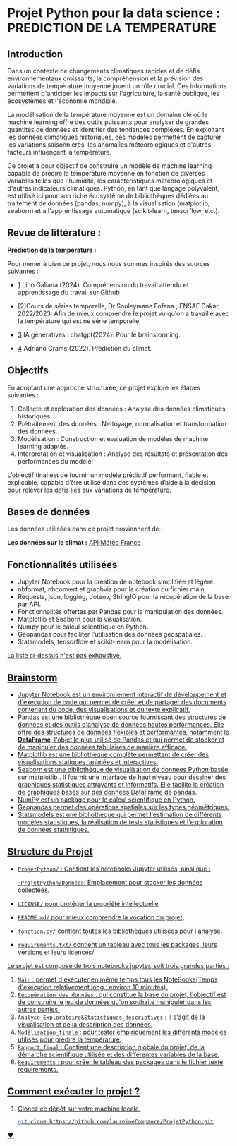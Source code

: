 # Projet Python pour la data science : PREDICTION DE LA TEMPERATURE 
 

## Introduction


Dans un contexte de changements climatiques rapides et de défis environnementaux croissants, la compréhension et la prévision des variations de température moyenne jouent un rôle crucial. Ces informations permettent d'anticiper les impacts sur l'agriculture, la santé publique, les écosystèmes et l'économie mondiale.

La modélisation de la température moyenne est un domaine clé où le machine learning offre des outils puissants pour analyser de grandes quantités de données et identifier des tendances complexes. En exploitant les données climatiques historiques, ces modèles permettent de capturer les variations saisonnières, les anomalies météorologiques et d'autres facteurs influençant la température.

Ce projet a pour objectif de construire un modèle de machine learning capable de prédire la température moyenne en fonction de diverses variables telles que l'humidité, les caractéristiques météorologiques et d'autres indicateurs climatiques. Python, en tant que langage polyvalent, est utilisé ici pour son riche écosystème de bibliothèques dédiées au traitement de données (pandas, numpy), à la visualisation (matplotlib, seaborn) et à l'apprentissage automatique (scikit-learn, tensorflow, etc.).


## Revue de littérature : 

**Prédiction de la température :** 

Pour mener à bien ce projet, nous nous sommes inspirés des sources suivantes : 

- [1](https://pythonds.linogaliana.fr) Lino Galiana (2024). Compréhension du travail attendu et apprentissage du travail sur Github

- [2]Cours de séries temporelle, Dr Souleymane Fofana , ENSAE Dakar, 2022/2023: Afin de mieux comprendre le projet vu qu'on a travaillé avec la température qui est ne série temporelle.

- [3](https://chatgpt.com/) IA génératives : chatgpt(2024): Pour le brainstorming.

- [4](https://www.kaggle.com/code/adrianograms/climate-prediction) Adriano Grams (2022). Prédiction du climat.

## Objectifs

En adoptant une approche structurée, ce projet explore les étapes suivantes :

1. Collecte et exploration des données : Analyse des données climatiques historiques.
2. Prétraitement des données : Nettoyage, normalisation et transformation des données.
3. Modélisation : Construction et évaluation de modèles de machine learning adaptés.
4. Interprétation et visualisation : Analyse des résultats et présentation des performances du modèle.

L’objectif final est de fournir un modèle prédictif performant, fiable et explicable, capable d’être utilisé dans des systèmes d’aide à la décision pour relever les défis liés aux variations de température.


## Bases de données

Les données utilisées dans ce projet proviennent de  :

**Les données sur le climat :** [API Météo France](https://public-api.meteofrance.fr/public/DPObs/v1/liste-stations)

## Fonctionnalités utilisées

- Jupyter Notebook pour la création de notebook simplifiée et légère.
- nbformat, nbconvert et graphviz pour la création du fichier main.
- Requests, json, logging, dotenv, StringIO pour la récupération de la base par API. 
- Fonctionnalités offertes par Pandas pour la manipulation des données.
- Matplotlib et Seaborn pour la visualisation.
- Numpy pour le calcul scientifique en Python. 
- Geopandas pour faciliter l'utilisation des données géospatiales.
- Statsmodels, tensorflow et scikit-learn pour la modélisation.

<u> La liste ci-dessus n'est pas exhaustive. <u>

## Brainstorm

- [Jupyter Notebook](https://docs.jupyter.org/en/latest/) est un environnement interactif de développement et d'exécution de code qui permet de créer et de partager des documents contenant du code, des visualisations et du texte explicatif.
- [Pandas](https://pandas.pydata.org/docs/index.html) est une bibliothèque open source fournissant des structures de données et des outils d'analyse de données hautes performances. Elle offre des structures de données flexibles et performantes, notamment le **DataFrame**, l'objet le plus utilisé de Pandas et qui permet de stocker et de manipuler des données tabulaires de manière efficace. 
- [Matplotlib](https://matplotlib.org/stable/index.html) est une bibliothèque complète permettant de créer des visualisations statiques, animées et interactives.
- [Seaborn](https://seaborn.pydata.org/) est une bibliothèque de visualisation de données Python basée sur matplotlib . Il fournit une interface de haut niveau pour dessiner des graphiques statistiques attrayants et informatifs. Elle facilite la création de graphiques basés sur des données DataFrame de pandas.
- [NumPy](https://numpy.org/doc/) est un package pour le calcul scientifique en Python. 
- [Geopandas](https://geopandas.org/en/stable/) permet des opérations spatiales sur les types géométriques.
- [Statsmodels](https://www.statsmodels.org/stable/index.html) est une bibliothèque qui permet l'estimation de différents modèles statistiques, la réalisation de tests statistiques et l'exploration de données statistiques. 


## [Structure du Projet](https://pythonds.linogaliana.fr)

- `ProjetPython/` : Contient les notebooks Jupyter utilisés, ainsi que :

   -`ProjetPython/Données`: Emplacement pour stocker les données collectées.

- `LICENSE/` pour protéger la propriété intellectuelle
- `README.md/` pour mieux comprendre la vocation du projet,
- `fonction.py/` contient toutes les bibliothèques utilisées pour l'analyse.
- `requirements.txt/` contient un tableau avec tous les packages, leurs versions et leurs licences/

Le projet est composé de trois notebooks jupyter, soit trois grandes parties : 

1. `Main` : permet d'exécuter en même temps tous les NoteBooks(Temps d'exécution relativement long : environ 10 minutes).
2. `Récupération des données` : qui constitue la base du projet, l'objectif est de construire le jeu de données qu'on souhaite manipuler dans les autres parties.
3. `Analyse_Exploratoire&Statistiques_descriptives` : il s'agit de la visualisation et de la description des données.
4. `Modélisation_finale` : pour tester empiriquement les différents modèles utilisés pour prédire la température.
5. `Rapport_final` : Contient une description globale du projet, de la démarche scientifique utilisée et des différentes variables de la base.
6. `Requirements` : pour créer le tableau des packages dans le fichier texte requirements.

## Comment exécuter le projet ?

1. Clonez ce dépôt sur votre machine locale.

   ```bash
   git clone https://github.com/laureineCompaore/ProjetPython.git

&hearts;